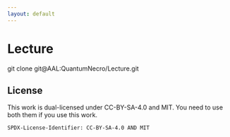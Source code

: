 ```yaml
---
layout: default
---
```

# Lecture

git clone git@AAL:QuantumNecro/Lecture.git

## License
This work is dual-licensed under CC-BY-SA-4.0 and MIT.
You need to use both them if you use this work.

`SPDX-License-Identifier: CC-BY-SA-4.0 AND MIT`
